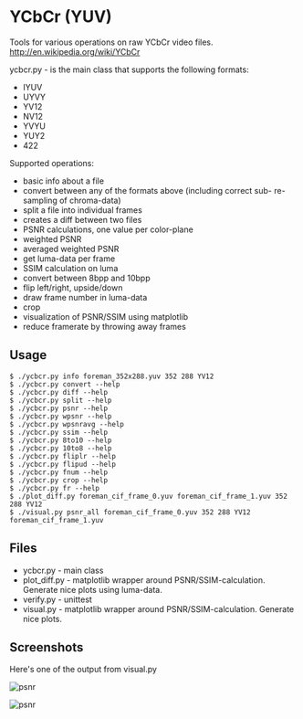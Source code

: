 YCbCr (YUV)
===========

Tools for various operations on raw YCbCr video files.
http://en.wikipedia.org/wiki/YCbCr

ycbcr.py - is the main class that supports the following formats:

* IYUV
* UYVY
* YV12
* NV12
* YVYU
* YUY2
* 422

Supported operations:

* basic info about a file
* convert between any of the formats above (including correct sub- re-sampling of chroma-data)
* split a file into individual frames
* creates a diff between two files
* PSNR calculations, one value per color-plane
* weighted PSNR
* averaged weighted PSNR
* get luma-data per frame
* SSIM calculation on luma
* convert between 8bpp and 10bpp
* flip left/right, upside/down
* draw frame number in luma-data
* crop
* visualization of PSNR/SSIM using matplotlib
* reduce framerate by throwing away frames

Usage
-----

	$ ./ycbcr.py info foreman_352x288.yuv 352 288 YV12
	$ ./ycbcr.py convert --help
	$ ./ycbcr.py diff --help
	$ ./ycbcr.py split --help
	$ ./ycbcr.py psnr --help
	$ ./ycbcr.py wpsnr --help
	$ ./ycbcr.py wpsnravg --help
	$ ./ycbcr.py ssim --help
	$ ./ycbcr.py 8to10 --help
	$ ./ycbcr.py 10to8 --help
	$ ./ycbcr.py fliplr --help
	$ ./ycbcr.py flipud --help
	$ ./ycbcr.py fnum --help
	$ ./ycbcr.py crop --help
	$ ./ycbcr.py fr --help
	$ ./plot_diff.py foreman_cif_frame_0.yuv foreman_cif_frame_1.yuv 352 288 YV12
	$ ./visual.py psnr_all foreman_cif_frame_0.yuv 352 288 YV12 foreman_cif_frame_1.yuv
Files
-----

* ycbcr.py - main class
* plot_diff.py - matplotlib wrapper around PSNR/SSIM-calculation. Generate nice plots using luma-data.
* verify.py - unittest
* visual.py - matplotlib wrapper around PSNR/SSIM-calculation. Generate nice plots.

Screenshots
-----------

Here's one of the output from visual.py

![psnr](figgis.github.com/yuv-tools/figure_1.png)

![psnr](http://figgis.github.io/yuv-tools/figure_1.png)

